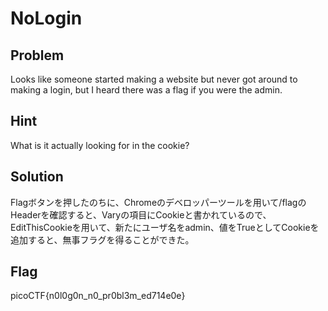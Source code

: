 # NoLogin

Problem
-----------
Looks like someone started making a website but never got around to making a login, but I heard there was a flag if you were the admin.

Hint
-----------
What is it actually looking for in the cookie?

Solution
-----------
Flagボタンを押したのちに、Chromeのデベロッパーツールを用いて/flagのHeaderを確認すると、Varyの項目にCookieと書かれているので、EditThisCookieを用いて、新たにユーザ名をadmin、値をTrueとしてCookieを追加すると、無事フラグを得ることができた。

Flag
----------
picoCTF{n0l0g0n\_n0\_pr0bl3m_ed714e0e}